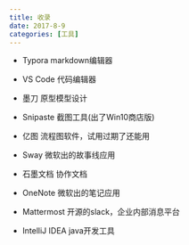 ```yaml
---
title: 收录
date: 2017-8-9
categories: [工具]
---
```


- Typora  markdown编辑器

- VS Code  代码编辑器

- 墨刀  原型模型设计

- Snipaste  截图工具(出了Win10商店版)

- 亿图 流程图软件，试用过期了还能用

- Sway 微软出的故事线应用

- 石墨文档 协作文档  

- OneNote 微软出的笔记应用

- Mattermost 开源的slack，企业内部消息平台

- IntelliJ IDEA java开发工具
